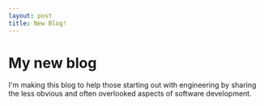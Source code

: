 ```yaml
---
layout: post
title: New Blog!
---
```


# My new blog
I'm making this blog to help those starting out with engineering by sharing the less obvious and often overlooked aspects of software development.
